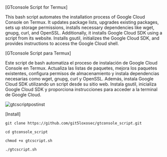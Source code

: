 [GTconsole Script for Termux]

This bash script automates the installation process of Google Cloud Console on Termux. It updates package lists, upgrades existing packages, sets up storage permissions, installs necessary dependencies like wget, gnupg, curl, and OpenSSL. Additionally, it installs Google Cloud SDK using a script from its website. Installs gsutil, initializes the Google Cloud SDK, and provides instructions to access the Google Cloud shell.

[GTconsole Script para Termux]

Este script de bash automatiza el proceso de instalación de Google Cloud Console en Termux. Actualiza las listas de paquetes, mejora los paquetes existentes, configura permisos de almacenamiento y instala dependencias necesarias como wget, gnupg, curl y OpenSSL. Además, instala Google Cloud SDK utilizando un script desde su sitio web. Instala gsutil, inicializa Google Cloud SDK y proporciona instrucciones para acceder a la terminal de Google Cloud.


![gtcscriptpostinst](https://github.com/git5loxosec/gtconsole_script/assets/137344845/af31f8d7-1807-4a37-8cd5-33e13dc01922)

[Install]
```
git clone https://github.com/git5loxosec/gtconsole_script.git
```
```
cd gtconsole_script
```
```
chmod +x gtcscript.sh
```
```
./gtcscript.sh
```
